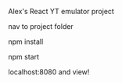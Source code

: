 Alex's React YT emulator project

nav to project folder

npm install

npm start

localhost:8080 and view!